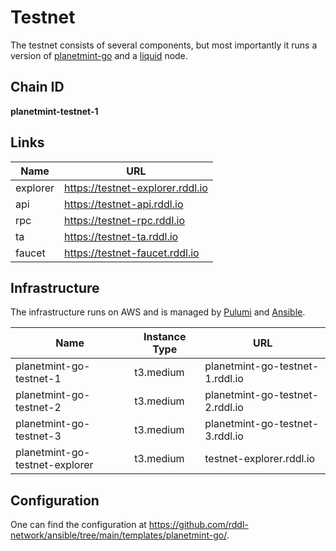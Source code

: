 # Testnet

The testnet consists of several components, but most importantly it runs a version of [planetmint-go](https://github.com/planetmint/planetmint-go) and a [liquid](https://github.com/ElementsProject/elements) node.

## Chain ID

**planetmint-testnet-1**

## Links

| Name | URL |
|---|---|
| explorer | https://testnet-explorer.rddl.io |
| api | https://testnet-api.rddl.io |
| rpc | https://testnet-rpc.rddl.io |
| ta | https://testnet-ta.rddl.io |
| faucet | https://testnet-faucet.rddl.io |

## Infrastructure

The infrastructure runs on AWS and is managed by [Pulumi](https://github.com/rddl-network/pulumi-aws) and [Ansible](https://github.com/rddl-network/ansible).

| Name | Instance Type | URL |
|---|---|---|
| planetmint-go-testnet-1 | t3.medium | planetmint-go-testnet-1.rddl.io |
| planetmint-go-testnet-2 | t3.medium | planetmint-go-testnet-2.rddl.io |
| planetmint-go-testnet-3 | t3.medium | planetmint-go-testnet-3.rddl.io |
| planetmint-go-testnet-explorer | t3.medium | testnet-explorer.rddl.io |

## Configuration

One can find the configuration at https://github.com/rddl-network/ansible/tree/main/templates/planetmint-go/.
